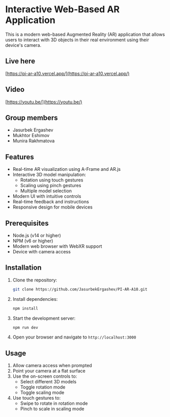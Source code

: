 # Interactive Web-Based AR Application

This is a modern web-based Augmented Reality (AR) application that allows users to interact with 3D objects in their real environment using their device's camera.

## Live here

[https://pi-ar-a10.vercel.app/](https://pi-ar-a10.vercel.app/)

## Video

[https://youtu.be/](https://youtu.be/)

## Group members

- Jasurbek Ergashev
- Mukhtor Eshimov
- Munira Rakhmatova

## Features

- Real-time AR visualization using A-Frame and AR.js
- Interactive 3D model manipulation:
  - Rotation using touch gestures
  - Scaling using pinch gestures
  - Multiple model selection
- Modern UI with intuitive controls
- Real-time feedback and instructions
- Responsive design for mobile devices

## Prerequisites

- Node.js (v14 or higher)
- NPM (v6 or higher)
- Modern web browser with WebXR support
- Device with camera access

## Installation

1. Clone the repository:
   ```bash
   git clone https://github.com/JasurbekErgashev/PI-AR-A10.git
   ```

2. Install dependencies:
   ```bash
   npm install
   ```

3. Start the development server:
   ```bash
   npm run dev
   ```

4. Open your browser and navigate to `http://localhost:3000`

## Usage

1. Allow camera access when prompted
2. Point your camera at a flat surface
3. Use the on-screen controls to:
   - Select different 3D models
   - Toggle rotation mode
   - Toggle scaling mode
4. Use touch gestures to:
   - Swipe to rotate in rotation mode
   - Pinch to scale in scaling mode